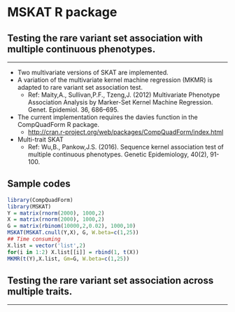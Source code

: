 # MSKAT R package

## Testing the rare variant set association with multiple continuous phenotypes.
-----
 - Two multivariate versions of SKAT are implemented.
 - A variation of the multivariate kernel machine regression (MKMR) is adapted to rare variant set association test.
    - Ref: Maity,A., Sullivan,P.F., Tzeng,J. (2012) Multivariate Phenotype Association Analysis by Marker-Set Kernel Machine Regression. Genet. Epidemiol. 36, 686–695.
 - The current implementation requires the davies function in the CompQuadForm R package.
    - http://cran.r-project.org/web/packages/CompQuadForm/index.html
 - Multi-trait SKAT
    - Ref: Wu,B., Pankow,J.S. (2016). Sequence kernel association test of multiple continuous phenotypes. Genetic Epidemiology, 40(2), 91-100.

## Sample codes
```r
library(CompQuadForm)
library(MSKAT)
Y = matrix(rnorm(2000), 1000,2)
X = matrix(rnorm(2000), 1000,2)
G = matrix(rbinom(10000,2,0.02), 1000,10)
MSKAT(MSKAT.cnull(Y,X), G, W.beta=c(1,25))
## Time consuming
X.list = vector('list',2)
for(i in 1:2) X.list[[i]] = rbind(1, t(X))
MKMR(t(Y),X.list, Gm=G, W.beta=c(1,25))
```


## Testing the rare variant set association across multiple traits.
-----
